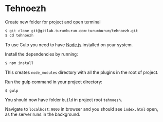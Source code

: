 # Tehnoezh

Create new folder for project and open terminal
```bash
$ git clone git@gitlab.turumburum.com:turumburum/tehnoezh.git
$ cd tehnoezh
```

To use Gulp you need to have [Node.js](http://nodejs.org/) installed on your system.

Install the dependencies by running:
```bash
$ npm install
```
This creates `node_modules` directory with all the plugins in the root of project.

Run the gulp command in your project directory:
```bash
$ gulp
```
You should now have folder `build` in project root `tehnoezh`.
 
Navigate to `localhost:9000` in browser and you should see `index.html` open, as the server runs in the background.